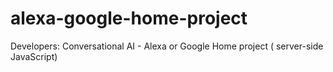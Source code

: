 # alexa-google-home-project
Developers: Conversational AI - Alexa or Google Home project ( server-side JavaScript)
